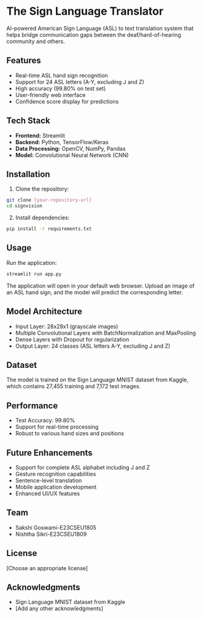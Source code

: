 # The Sign Language Translator

AI-powered American Sign Language (ASL) to text translation system that helps bridge communication gaps between the deaf/hard-of-hearing community and others.

## Features

- Real-time ASL hand sign recognition
- Support for 24 ASL letters (A-Y, excluding J and Z)
- High accuracy (99.80% on test set)
- User-friendly web interface
- Confidence score display for predictions

## Tech Stack

- **Frontend:** Streamlit
- **Backend:** Python, TensorFlow/Keras
- **Data Processing:** OpenCV, NumPy, Pandas
- **Model:** Convolutional Neural Network (CNN)

## Installation

1. Clone the repository:
```bash
git clone [your-repository-url]
cd signvision
```

2. Install dependencies:
```bash
pip install -r requirements.txt
```

## Usage

Run the application:
```bash
streamlit run app.py
```

The application will open in your default web browser. Upload an image of an ASL hand sign, and the model will predict the corresponding letter.

## Model Architecture

- Input Layer: 28x28x1 (grayscale images)
- Multiple Convolutional Layers with BatchNormalization and MaxPooling
- Dense Layers with Dropout for regularization
- Output Layer: 24 classes (ASL letters A-Y, excluding J and Z)

## Dataset

The model is trained on the Sign Language MNIST dataset from Kaggle, which contains 27,455 training and 7,172 test images.

## Performance

- Test Accuracy: 99.80%
- Support for real-time processing
- Robust to various hand sizes and positions

## Future Enhancements

- Support for complete ASL alphabet including J and Z
- Gesture recognition capabilities
- Sentence-level translation
- Mobile application development
- Enhanced UI/UX features

## Team
- Sakshi Goswami-E23CSEU1805
- Nishtha Sikri-E23CSEU1809

## License

[Choose an appropriate license]

## Acknowledgments

- Sign Language MNIST dataset from Kaggle
- [Add any other acknowledgments] 
